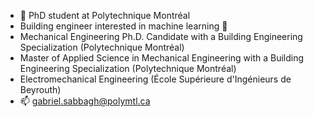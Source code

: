- 👋 PhD student at Polytechnique Montréal
- Building engineer interested in machine learning 🤖
- Mechanical Engineering Ph.D. Candidate with a Building Engineering Specialization (Polytechnique Montréal)
- Master of Applied Science in Mechanical Engineering with a Building Engineering Specialization (Polytechnique Montréal)
- Electromechanical Engineering (École Supérieure d'Ingénieurs de Beyrouth)
- 📫 gabriel.sabbagh@polymtl.ca

